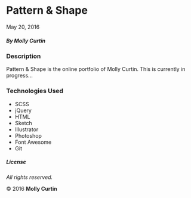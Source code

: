 # Pattern &amp; Shape

May 20, 2016

##### By Molly Curtin

### Description

Pattern &amp; Shape is the online portfolio of Molly Curtin. This is currently in progress...


### Technologies Used

* SCSS
* jQuery
* HTML
* Sketch
* Illustrator
* Photoshop
* Font Awesome
* Git



##### License

*All rights reserved.*

&copy; 2016 **Molly Curtin**

